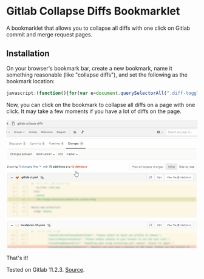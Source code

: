 # Gitlab Collapse Diffs Bookmarklet

A bookmarklet that allows you to collapse all diffs with one click on Gitlab commit and merge request pages.


## Installation

On your browser's bookmark bar, create a new bookmark, name it something reasonable (like "collapse diffs"), and set the following as the bookmark location:

```js
javascript:(function(){for(var e=document.querySelectorAll(".diff-toggle-caret.ic-chevron-down, .diff-toggle-caret.fa-caret-down"),c=0,l=e.length;c<l;c++)e[c].dispatchEvent(new MouseEvent("click",{bubbles:!0,cancelable:!0,view:window}))})();
```

Now, you can click on the bookmark to collapse all diffs on a page with one click. It may take a few moments if you have a lot of diffs on the page.

![Usage demo](/docs/img/usage-demo.gif)

That's it!

Tested on Gitlab 11.2.3. [Source](/src/gitlab-collapse-diffs.js).
